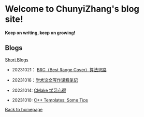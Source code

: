 # Welcome to ChunyiZhang's blog site! 

**Keep on writing, keep on growing!**

## Blogs

[Short Blogs ](./index2.html)

- 20231021： [BRC（Best Range Cover）算法思路](blogdir\20231021brc.html) 

- 20231016：[学术论文写作课程笔记](./blogdir/20231016writingcourse.html)
- 20231014: [CMake 学习心得](./blogdir/20231014.html)
- 20231010: [C++ Templates: Some Tips](./blogdir/20231013cpptemplate.html)

[Back to homepage](../index.html)